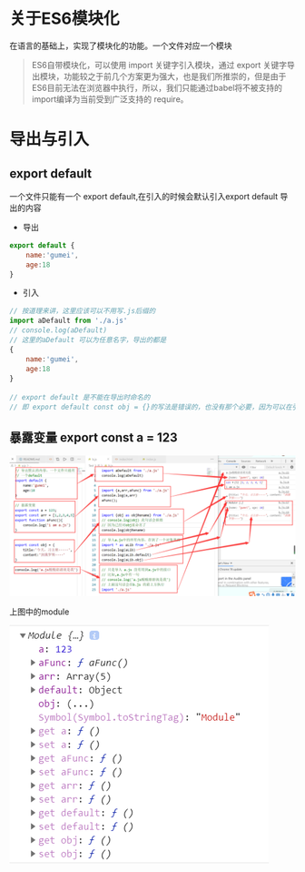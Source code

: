 # 关于ES6模块化
在语言的基础上，实现了模块化的功能。一个文件对应一个模块

>ES6自带模块化，可以使用 import 关键字引入模块，通过 export 关键字导出模块，功能较之于前几个方案更为强大，也是我们所推崇的，但是由于ES6目前无法在浏览器中执行，所以，我们只能通过babel将不被支持的import编译为当前受到广泛支持的 require。

# 导出与引入
## export default
一个文件只能有一个 export default,在引入的时候会默认引入export default 导出的内容
- 导出
```js
export default {
    name:'gumei',
    age:18
}
```
- 引入
```js
// 按道理来讲，这里应该可以不用写.js后缀的
import aDefault from './a.js'
// console.log(aDefault)
// 这里的aDefault 可以为任意名字，导出的都是
{
    name:'gumei',
    age:18
}

// export default 是不能在导出时命名的
// 即 export default const obj = {}的写法是错误的，也没有那个必要，因为可以在引入文件里接受默认导出的内容

```
## 暴露变量 export const a = 123

![](./img/es6module.png)

上图中的module

![](./img/module.png)
